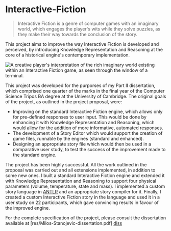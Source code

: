 # Interactive-Fiction

> Interactive Fiction is a genre of computer games with an imaginary world, which engages the player's wits while they solve puzzles, as they make their way towards the conclusion of the story. 

This project aims to improve the way Interactive Fiction is developed and perceived, by introducing Knowledge Representation and Reasoning at the core of a historical engine's contemporary implementation.

![A creative player's interpretation of the rich imaginary world existing within an Interactive Fiction game, as seen through the window of a terminal.](https://raw.githubusercontent.com/Rincewind95/Interactive-Fiction/tree/master/res/the-room.png)

This project was developed for the purporses of my Part II dissertation, which comprised one quarter of the marks in the final year of the Computer Science Tripos BA degree at the University of Cambridge. The original goals of the project, as outlined in the project proposal, were:
 - Improving on the standard Interactive Fiction engine, which allows only for pre-defined responses to user input. This would be done by enhancing it with Knowledge Representation and Reasoning, which would allow for the addition of more informative, automated responses.
 - The development of a Story Editor which would support the creation of game files, runnable by the engines (standard and enhanced).
 - Designing an appropriate story file which would then be used in a comparative user study, to test the success of the improvement made to the standard engine.

The project has been highly successful. All the work outlined in the proposal was carried out and all extensions implemented, in addition to some new ones. I built a standard Interactive Fiction engine and extended it with Knowledge Representation and Reasoning to support four physical parameters (volume, temperature, state and mass). I implemented a custom story language in [ANTLR][antlr] and an appropriate story compiler for it. Finally, I created a custom Interactive Fiction story in the language and used it in a user study on 22 participants, which gave convincing results in favour of the improved engine.

For the complete specification of the project, please consult the dissertation available at [res/Milos-Stanojevic-dissertation.pdf] [diss] 

[antlr]: <http://www.antlr.org/>
[diss]: <https://github.com/Rincewind95/Interactive-Fiction/tree/master/res/Milos-Stanojevic-dissertation.pdf>